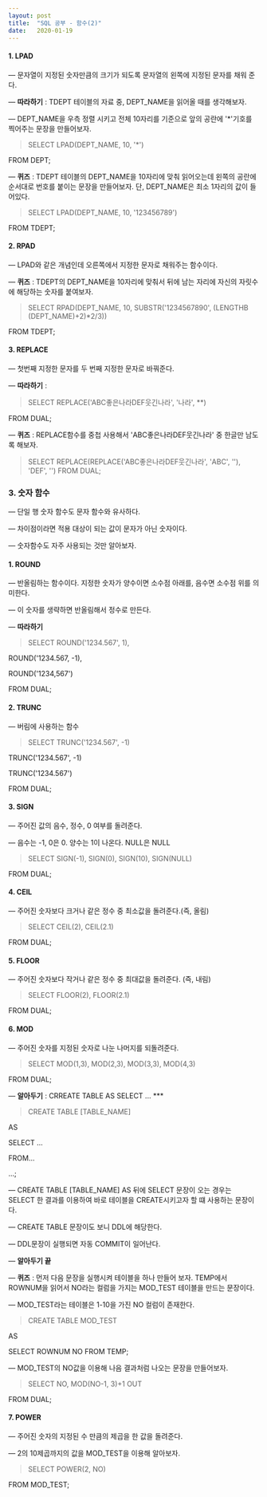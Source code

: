 ```yaml
---
layout: post
title:  "SQL 공부 - 함수(2)"
date:   2020-01-19
---
```

#### 1. LPAD

— 문자열이 지정된 숫자만큼의 크기가 되도록 문자열의 왼쪽에 지정된 문자를 채워 준다.

— **따라하기** : TDEPT 테이블의 자료 중, DEPT_NAME을 읽어올 때를 생각해보자.

— DEPT_NAME을 우측 정렬 시키고 전체 10자리를 기준으로 앞의 공란에 '*'기호를 찍어주는 문장을 만들어보자.

>SELECT LPAD(DEPT_NAME, 10, '*')

FROM DEPT;

— **퀴즈** : TDEPT 테이블의 DEPT_NAME을 10자리에 맞춰 읽어오는데 왼쪽의 공란에 순서대로 번호를 붙이는 문장을 만들어보자. 단, DEPT_NAME은 최소 1자리의 값이 들어있다.

>SELECT LPAD(DEPT_NAME, 10, '123456789')

FROM TDEPT;

#### 2. RPAD

— LPAD와 같은 개념인데 오른쪽에서 지정한 문자로 채워주는 함수이다.

— **퀴즈** : TDEPT의 DEPT_NAME을 10자리에 맞춰서 뒤에 남는 자리에 자신의 자릿수에 해당하는 숫자를 붙여보자. 

>SELECT RPAD(DEPT_NAME, 10,
SUBSTR('1234567890', (LENGTHB (DEPT_NAME)+2)*2/3))

FROM TDEPT;

#### 3. REPLACE

— 첫번째 지정한 문자를 두 번째 지정한 문자로 바꿔준다.

— **따라하기** : 

>SELECT REPLACE('ABC좋은나라DEF웃긴나라', '나라', **)

FROM DUAL;

— **퀴즈** : REPLACE함수를 중첩 사용해서 'ABC좋은나라DEF웃긴나라' 중 한글만 남도록 해보자.

>SELECT REPLACE(REPLACE('ABC좋은나라DEF웃긴나라', 'ABC', ''), 'DEF', '')
FROM DUAL;

### 3. 숫자 함수

— 단일 행 숫자 함수도 문자 함수와 유사하다.

— 차이점이라면 적용 대상이 되는 값이 문자가 아닌 숫자이다.

— 숫자함수도 자주 사용되는 것만 알아보자.

#### 1. ROUND

— 반올림하는 함수이다. 지정한 숫자가 양수이면 소수점 아래를, 음수면 소수점 위를 의미한다.

— 이 숫자를 생략하면 반올림해서 정수로 만든다.

— **따라하기** 

>SELECT ROUND('1234.567', 1),

ROUND('1234.567, -1),

ROUND('1234,567')

FROM DUAL;

#### 2. TRUNC

— 버림에 사용하는 함수

>SELECT TRUNC('1234.567', -1)

TRUNC('1234.567', -1)

TRUNC('1234.567')

FROM DUAL;

#### 3. SIGN

— 주어진 값의 음수, 정수, 0 여부를 돌려준다.

— 음수는 -1, 0은 0. 양수는 1이 나온다. NULL은 NULL

>SELECT SIGN(-1), SIGN(0), SIGN(10), SIGN(NULL)

FROM DUAL;

#### 4. CEIL

— 주어진 숫자보다 크거나 같은 정수 중 최소값을 돌려준다.(즉, 올림)

>SELECT CEIL(2), CEIL(2.1)

FROM DUAL;

#### 5. FLOOR

— 주어진 숫자보다 작거나 같은 정수 중 최대값을 돌려준다. (즉, 내림)

>SELECT FLOOR(2), FLOOR(2.1)

FROM DUAL;

#### 6. MOD

— 주어진 숫자를 지정된 숫자로 나눈 나머지를 되돌려준다.

>SELECT MOD(1,3), MOD(2,3), MOD(3,3), MOD(4,3)

FROM DUAL;

— **알아두기** : CRREATE TABLE AS SELECT ... ***

>CREATE TABLE [TABLE_NAME]

AS

SELECT ...

FROM...

...;

— CREATE TABLE [TABLE_NAME] AS 뒤에 SELECT 문장이 오는 경우는 SELECT 한 결과를 이용하여 바로 테이블을 CREATE시키고자 할 떄 사용하는 문장이다. 

— CREATE TABLE 문장이도 보니 DDL에 해당한다.

— DDL문장이 실행되면 자동 COMMIT이 일어난다.

— **알아두기 끝**

— **퀴즈** : 먼저 다음 문장을 실행시켜 테이블을 하나 만들어 보자. TEMP에서 ROWNUM을 읽어서 NO라는 컬럼을 가지는 MOD_TEST 테이블을 만드는 문장이다.

— MOD_TEST라는 테이블은 1-10을 가진 NO 컬럼이 존재한다.

>CREATE TABLE MOD_TEST

AS

SELECT ROWNUM NO FROM TEMP;

— MOD_TEST의 NO값을 이용해 나음 결과처럼 나오는 문장을 만들어보자.

>SELECT NO, MOD(NO-1, 3)+1 OUT

FROM DUAL;

#### 7. POWER

— 주어진 숫자의 지정된 수 만큼의 제곱을 한 값을 돌려준다.

— 2의 10제곱까지의 값을 MOD_TEST을 이용해 알아보자.

>SELECT POWER(2, NO)

FROM MOD_TEST;
